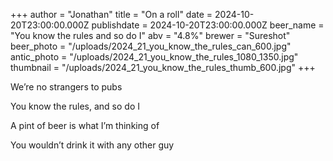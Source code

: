 +++
author = "Jonathan"
title = "On a roll"
date = 2024-10-20T23:00:00.000Z
publishdate = 2024-10-20T23:00:00.000Z
beer_name = "You know the rules and so do I"
abv = "4.8%"
brewer = "Sureshot"
beer_photo = "/uploads/2024_21_you_know_the_rules_can_600.jpg"
antic_photo = "/uploads/2024_21_you_know_the_rules_1080_1350.jpg"
thumbnail = "/uploads/2024_21_you_know_the_rules_thumb_600.jpg"
+++

We’re no strangers to pubs

You know the rules, and so do I

A pint of beer is what I’m thinking of

You wouldn’t drink it with any other guy
